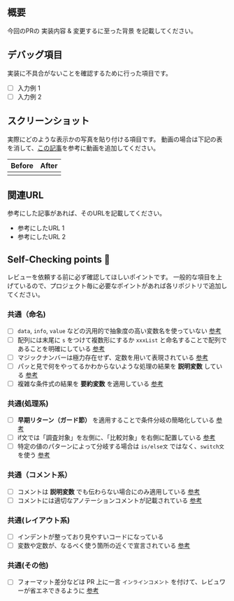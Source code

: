 ## 概要

今回のPRの 実装内容 & 変更するに至った背景 を記載してください。

## デバッグ項目

実装に不具合がないことを確認するために行った項目です。

- [ ] 入力例 1
- [ ] 入力例 2

## スクリーンショット

実際にどのような表示かの写真を貼り付ける項目です。
動画の場合は下記の表を消して、[この記事](https://zenn.dev/naminodarie/articles/27f9c260fd81fd)を参考に動画を追加してください。

| Before | After |
| :-: | :-: |
| | |

## 関連URL

参考にした記事があれば、そのURLを記載してください。

- 参考にしたURL 1
- 参考にしたURL 2

## Self-Checking points 🚨

レビューを依頼する前に必ず確認してほしいポイントです。
一般的な項目を上げているので、プロジェクト毎に必要なポイントがあれば各リポジトリで追加してください。

### 共通（命名)
- [ ] `data`, `info`, `value` などの汎用的で抽象度の高い変数名を使っていない [参考](https://neos21.net/blog/2020/01/28-01.html)
- [ ] 配列には末尾に `s` をつけて複数形にするか `xxxList` と命名することで配列であることを明確にしている [参考](https://teratail.com/questions/161176)
- [ ] マジックナンバーは極力存在せず、定数を用いて表現されている [参考](https://twitter.com/program_shiba/status/1483378634975072260)
- [ ] パッと見で何をやってるかわからないような処理の結果を **説明変数** している [参考](https://wb-hp.com/blog/2020/11/09/explanatory-variable.html)
- [ ] 複雑な条件式の結果を **要約変数** を適用している [参考](https://twitter.com/hakuto00/status/1362608154840760320)

### 共通(処理系)
- [ ] **早期リターン（ガード節）** を適用することで条件分岐の簡略化している [参考](https://zenn.dev/media_engine/articles/early_return)
- [ ] if文では「調査対象」を左側に、「比較対象」を右側に配置している [参考](https://twitter.com/yuuuma_11/status/1347374986160340992/photo/2)
- [ ] 特定の値のパターンによって分岐する場合は `is/else文` ではなく、`switch文` を使う [参考](https://blog.senseshare.jp/if-switch.html)

### 共通（コメント系）
- [ ] コメントは **説明変数** でも伝わらない場合にのみ適用している [参考](https://kitsune.blog/comment)
- [ ] コメントには適切なアノテーションコメントが記載されている [参考](https://qiita.com/taka-kawa/items/673716d77795c937d422)

### 共通(レイアウト系)
- [ ] インデントが整っており見やすいコードになっている
- [ ] 変数や定数が、なるべく使う箇所の近くで宣言されている [参考](https://twitter.com/program_shiba/status/1484360099799859200)

### 共通(その他)
- [ ] フォーマット差分などは PR 上に一言 `インラインコメント` を付けて、レビュワーが省エネできるように [参考](https://docs.github.com/ja/pull-requests/collaborating-with-pull-requests/reviewing-changes-in-pull-requests/commenting-on-a-pull-request)